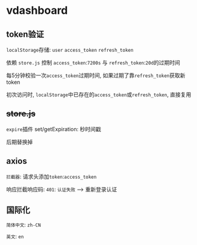 # vdashboard

## token验证

`localStorage`存储: `user` `access_token` `refresh_token`

依赖 `store.js` 控制 `access_token`:`7200s` 与 `refresh_token`:`20d`的过期时间

每5分钟校验一次`access_token`过期时间, 如果过期了靠`refresh_token`获取新token

初次访问时, `localStorage`中已存在的`access_token`或`refresh_token`, 直接复用

## ~~store.js~~

`expire`插件 set/getExpiration: 秒时间戳

后期替换掉

## axios

`拦截器`: 请求头添加`token`:`access_token`

响应拦截响应码: `401`: `认证失败` --> 重新登录认证

## 国际化

`简体中文`: `zh-CN`

`英文`: `en`